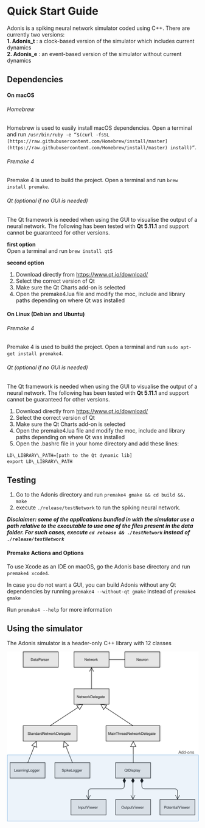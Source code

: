 
# Quick Start Guide

Adonis is a spiking neural network simulator coded using C++. There are currently two versions:  
**1. Adonis_t** : a clock-based version of the simulator which includes current dynamics  
**2. Adonis_e** : an event-based version of the simulator without current dynamics

## Dependencies

#### On macOS

###### Homebrew
Homebrew is used to easily install macOS dependencies. Open a terminal and run ``/usr/bin/ruby -e “$(curl -fsSL [https://raw.githubusercontent.com/Homebrew/install/master](https://raw.githubusercontent.com/Homebrew/install/master) install)”``.

###### Premake 4
Premake 4 is used to build the project. Open a terminal and run ``brew install premake``.

###### Qt (optional if no GUI is needed)
The Qt framework is needed when using the GUI to visualise the output of a neural network. The following has been tested with **Qt 5.11.1** and support cannot be guaranteed for other versions.
 
**first option**  
Open a terminal and run ``brew install qt5``

**second option** 

1. Download directly from https://www.qt.io/download/
2. Select the correct version of Qt
3. Make sure the Qt Charts add-on is selected
4. Open the premake4.lua file and modify the moc, include and library paths depending on where Qt was installed 

#### On Linux (Debian and Ubuntu)

###### Premake 4
Premake 4 is used to build the project. Open a terminal and run ``sudo apt-get install premake4``.

###### Qt (optional if no GUI is needed)
The Qt framework is needed when using the GUI to visualise the output of a neural network. The following has been tested with **Qt 5.11.1** and support cannot be guaranteed for other versions.

1. Download directly from https://www.qt.io/download/
2. Select the correct version of Qt
3. Make sure the Qt Charts add-on is selected
4. Open the premake4.lua file and modify the moc, include and library paths depending on where Qt was installed 
5. Open the .bashrc file in your home directory and add these lines:
```
LD\_LIBRARY\_PATH=[path to the Qt dynamic lib]
export LD\_LIBRARY\_PATH 
```

## Testing

1. Go to the Adonis directory and run ``premake4 gmake && cd build &&.
    make``
2. execute ``./release/testNetwork`` to run the spiking neural network.

**_Disclaimer: some of the applications bundled in with the simulator use a path relative to the executable to use one of the files present in the data folder. For such cases, execute ``cd release && ./testNetwork`` instead of ``./release/testNetwork``_**

#### Premake Actions and Options
To use Xcode as an IDE on macOS, go the Adonis base directory and run ``premake4 xcode4``.

In case you do not want a GUI, you can build Adonis without any Qt dependencies by running ``premake4 --without-qt gmake`` instead of ``premake4 gmake``

Run ``premake4 --help`` for more information

## Using the simulator

The Adonis simulator is a header-only C++ library with 12 classes

![flowChart](resources/flowchart.svg)

